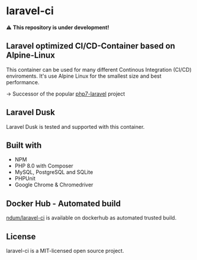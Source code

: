 # laravel-ci

:warning: **This repository is under development!**

## Laravel optimized CI/CD-Container based on Alpine-Linux

This container can be used for many different Continous Integration (CI/CD) enviroments.
It's use Alpine Linux for the smallest size and best performance.

-> Successor of the popular [php7-laravel](https://github.com/ndum/php7-laravel) project

## Laravel Dusk

Laravel Dusk is tested and supported with this container.

## Built with

- NPM
- PHP 8.0 with Composer
- MySQL, PostgreSQL and SQLite
- PHPUnit
- Google Chrome & Chromedriver

## Docker Hub - Automated build

[ndum/laravel-ci](https://hub.docker.com/repository/docker/ndum/laravel-ci) is available on dockerhub as automated trusted build.

## License

laravel-ci is a MIT-licensed open source project.

